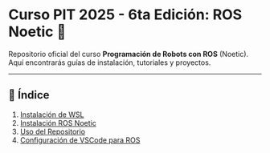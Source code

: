 # **Curso PIT 2025 - 6ta Edición: ROS Noetic** 🤖

Repositorio oficial del curso **Programación de Robots con ROS** (Noetic). Aquí encontrarás guías de instalación, tutoriales y proyectos.  

---

## **📌 Índice**  
1. [Instalación de WSL](./docs/Instalar_wsl.md)  
2. [Instalación ROS Noetic](./docs/instalar_ROS.md.md)  
3. [Uso del Repositorio](./docs/uso_repositorio.md) 
4. [Configuración de VSCode para ROS](./docs/configuracion_vscode.md)  
 



